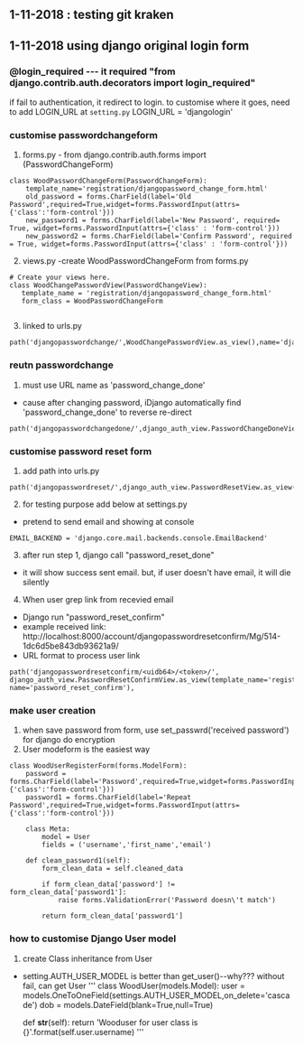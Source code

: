## 1-11-2018 : testing git kraken

## 1-11-2018 using django original login form

### @login_required   --- it required "from django.contrib.auth.decorators import login_required"
 if fail to authentication, it redirect to login. to customise where it goes, need to add LOGIN_URL at `setting.py`
 LOGIN_URL = 'djangologin'

### customise passwordchangeform
1. forms.py - from django.contrib.auth.forms import (PasswordChangeForm)
```
class WoodPasswordChangeForm(PasswordChangeForm):
    template_name='registration/djangopassword_change_form.html'
    old_password = forms.CharField(label='Old Password',required=True,widget=forms.PasswordInput(attrs={'class':'form-control'}))
    new_password1 = forms.CharField(label='New Password', required= True, widget=forms.PasswordInput(attrs={'class' : 'form-control'}))
    new_password2 = forms.CharField(label='Confirm Password', required = True, widget=forms.PasswordInput(attrs={'class' : 'form-control'}))
 ```
 2. views.py -create WoodPasswordChangeForm from forms.py
 ```
 # Create your views here.
class WoodChangePasswordView(PasswordChangeView):
    template_name = 'registration/djangopassword_change_form.html'
    form_class = WoodPasswordChangeForm


 ```
 3. linked to urls.py
 ```
 path('djangopasswordchange/',WoodChangePasswordView.as_view(),name='djangopasswordchange'),
 ```

 ### reutn passwordchange
 1. must use URL name as 'password_change_done'
 - cause after changing password, iDjango automatically find 'password_change_done' to reverse re-direct
 ```
 path('djangopasswordchangedone/',django_auth_view.PasswordChangeDoneView.as_view(template_name='registration/djangopasswordchangedone_form.html'),name='password_change_done'),
 ```

 ### customise password reset form
 1. add path into urls.py
```
path('djangopasswordreset/',django_auth_view.PasswordResetView.as_view(template_name='registration/djangopasswordreset_form.html'),name='djangopasswordreset'),
```
 2. for testing purpose add below at settings.py
 - pretend to send email and showing at console
 ```
 EMAIL_BACKEND = 'django.core.mail.backends.console.EmailBackend'
 ```
 
 3. after run step 1, django call "password_reset_done"
 - it will show success sent email. but, if user doesn't have email, it will die silently

 4. When user grep link from recevied email
 - Django run "password_reset_confirm"
 - example received link: http://localhost:8000/account/djangopasswordresetconfirm/Mg/514-1dc6d5be843db93621a9/
 - URL format to process user link
 ```
 path('djangopasswordresetconfirm/<uidb64>/<token>/', django_auth_view.PasswordResetConfirmView.as_view(template_name='registration/djangopasswordresetconfirm.html'), name='password_reset_confirm'),
```

### make user creation
1. when save password from form, use set_passwrd('received password') for django do encryption
2. User modeform is the easiest way
```
class WoodUserRegisterForm(forms.ModelForm):
    password = forms.CharField(label='Password',required=True,widget=forms.PasswordInput(attrs={'class':'form-control'}))
    password1 = forms.CharField(label='Repeat Password',required=True,widget=forms.PasswordInput(attrs={'class':'form-control'}))

    class Meta:
        model = User
        fields = ('username','first_name','email')

    def clean_password1(self):
        form_clean_data = self.cleaned_data

        if form_clean_data['password'] != form_clean_data['password1']:
            raise forms.ValidationError('Password doesn\'t match')

        return form_clean_data['password1']
```

### how to customise Django User model
1. create Class inheritance from User
- setting.AUTH_USER_MODEL is better than get_user()--why??? without fail, can get User
'''
class WoodUser(models.Model):
    user = models.OneToOneField(settings.AUTH_USER_MODEL,on_delete='cascade')
    dob = models.DateField(blank=True,null=True)

    def __str__(self):
        return 'Wooduser for user class is {}'.format(self.user.username)
'''
